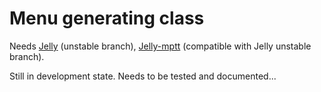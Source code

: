 # Menu generating class

Needs [Jelly](https://github.com/jonathangeiger/kohana-jelly/tree/unstable) (unstable branch), [Jelly-mptt](https://github.com/smgladkovskiy/jelly-mptt/tree/unstable_jelly) (compatible with Jelly unstable branch).

Still in development state. Needs to be tested and documented...